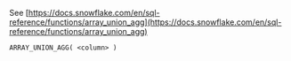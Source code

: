 See [https://docs.snowflake.com/en/sql-reference/functions/array_union_agg](https://docs.snowflake.com/en/sql-reference/functions/array_union_agg)
```
ARRAY_UNION_AGG( <column> )
```
